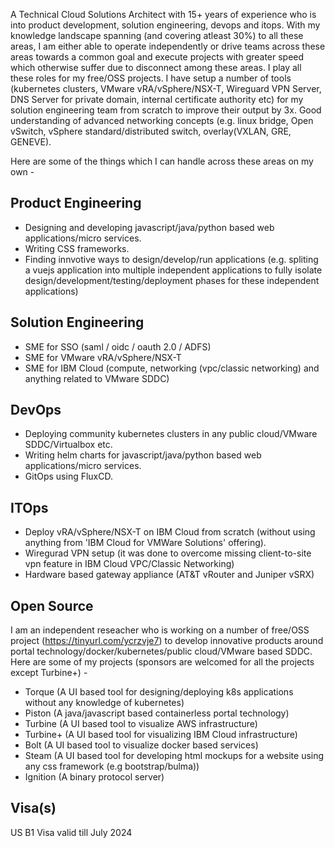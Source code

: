A Technical Cloud Solutions Architect with 15+ years of experience who is into product development, solution engineering, devops and itops. With my knowledge landscape spanning (and covering atleast 30%) to all these areas, I am either able to operate independently or drive teams across these areas towards a common goal and execute projects with greater speed which otherwise suffer due to disconnect among these areas. 
I play all these roles for my free/OSS projects. I have setup a number of tools (kubernetes clusters, VMware vRA/vSphere/NSX-T, Wireguard VPN Server, DNS Server for private domain, internal certificate authority etc) for my solution engineering team from scratch to improve their output by 3x. Good understanding of advanced networking concepts (e.g. linux bridge, Open vSwitch, vSphere standard/distributed switch, overlay(VXLAN, GRE, GENEVE). 

Here are some of the things which I can handle across these areas on my own - 

Product Engineering 
-------------------
* Designing and developing javascript/java/python based web applications/micro services. 
* Writing CSS frameworks. 
* Finding innvotive ways to design/develop/run applications (e.g. spliting a vuejs application into multiple independent applications to fully isolate design/development/testing/deployment phases for these independent applications) 

Solution Engineering 
-------------------- 
* SME for SSO (saml / oidc / oauth 2.0 / ADFS) 
* SME for VMware vRA/vSphere/NSX-T 
* SME for IBM Cloud (compute, networking (vpc/classic networking) and anything related to VMware SDDC) 

DevOps 
------ 
* Deploying community kubernetes clusters in any public cloud/VMware SDDC/Virtualbox etc. 
* Writing helm charts for javascript/java/python based web applications/micro services. 
* GitOps using FluxCD. 

ITOps 
----- 
* Deploy vRA/vSphere/NSX-T on IBM Cloud from scratch (without using anything from 'IBM Cloud for VMWare Solutions' offering). 
* Wiregurad VPN setup (it was done to overcome missing client-to-site vpn feature in IBM Cloud VPC/Classic Networking) 
* Hardware based gateway appliance (AT&T vRouter and Juniper vSRX) 

Open Source
-----------
I am an independent reseacher who is working on a number of free/OSS project (https://tinyurl.com/ycrzvje7) to develop innovative products around portal technology/docker/kubernetes/public cloud/VMware based SDDC. Here are some of my projects (sponsors are welcomed for all the projects except Turbine+) - 
* Torque (A UI based tool for designing/deploying k8s applications without any knowledge of kubernetes) 
* Piston (A java/javascript based containerless portal technology) 
* Turbine (A UI based tool to visualize AWS infrastructure) 
* Turbine+ (A UI based tool for visualizing IBM Cloud infrastructure) 
* Bolt (A UI based tool to visualize docker based services) 
* Steam (A UI based tool for developing html mockups for a website using any css framework (e.g bootstrap/bulma))  
* Ignition (A binary protocol server) 

Visa(s)  
------
US B1 Visa valid till July 2024

